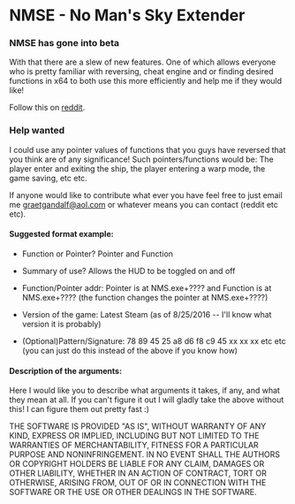 # NMSE - No Man's Sky Extender

### NMSE has gone into beta
With that there are a slew of new features. One of which allows everyone who is pretty familiar with reversing, cheat engine and or finding desired functions in x64 to both use this more efficiently and help me if they would like!

Follow this on [reddit](https://www.reddit.com/r/NoMansSkyMods/comments/4xq9ey/indevelopment_nms_extender/).

### Help wanted
I could use any pointer values of functions that you guys have reversed that you think are of any significance! Such pointers/functions would be: The player enter and exiting the ship, the player entering a warp mode, the game saving, etc etc.

If anyone would like to contribute what ever you have feel free to just email me graetgandalf@aol.com or whatever means you can contact (reddit etc etc).

#### Suggested format example:

- Function or Pointer? Pointer and Function

- Summary of use? Allows the HUD to be toggled on and off

- Function/Pointer addr: Pointer is at NMS.exe+???? and Function is at NMS.exe+???? (the function changes the pointer at NMS.exe+????)

- Version of the game: Latest Steam (as of 8/25/2016 -- I'll know what version it is probably)

- (Optional)Pattern/Signature: 78 89 45 25 a8 d6 f8 c9 45 xx xx xx etc etc (you can just do this instead of the above if you know how)

#### Description of the arguments:
  Here I would like you to describe what arguments it takes, if any, and what they mean at all. If you can't figure it out I will gladly take the above without this! I can figure them out pretty fast :)
  

THE SOFTWARE IS PROVIDED "AS IS", WITHOUT WARRANTY OF ANY KIND, EXPRESS OR
IMPLIED, INCLUDING BUT NOT LIMITED TO THE WARRANTIES OF MERCHANTABILITY,
FITNESS FOR A PARTICULAR PURPOSE AND NONINFRINGEMENT. IN NO EVENT SHALL THE
AUTHORS OR COPYRIGHT HOLDERS BE LIABLE FOR ANY CLAIM, DAMAGES OR OTHER
LIABILITY, WHETHER IN AN ACTION OF CONTRACT, TORT OR OTHERWISE, ARISING FROM,
OUT OF OR IN CONNECTION WITH THE SOFTWARE OR THE USE OR OTHER DEALINGS IN THE
SOFTWARE.
